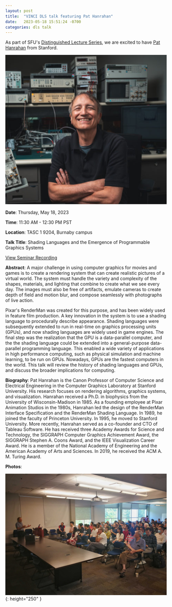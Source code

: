 ```yaml
---
layout: post
title:  "VINCI DLS talk featuring Pat Hanrahan"
date:   2023-05-18 15:51:24 -0700
categories: dls talk
---
```


As part of SFU's [Distinguished Lecture Series](https://www.sfu.ca/computing/newsandevents/distinguished-lecture-series.html), we are excited to have [Pat Hanrahan](https://graphics.stanford.edu/~hanrahan/) from Stanford.

![Pat Hanrahan](/assets/images/talks/pat_hanrahan.png)

**Date**: Thursday, May 18, 2023

**Time**: 11:30 AM - 12:30 PM PST

**Location**: TASC 1 9204, Burnaby campus

**Talk Title**: Shading Languages and the Emergence of Programmable Graphics Systems

[View Seminar Recording](https://stream.sfu.ca/Media/Play/963b0b1088c3493f8fdc4291ed2f19c91d)

**Abstract**: A major challenge in using computer graphics for movies and games is to create a rendering system that can create realistic pictures of a virtual world.  The system must handle the variety and complexity of the shapes, materials, and lighting that combine to create what we see every day.  The images must also be free of artifacts, emulate cameras to create depth of field and motion blur, and compose seamlessly with photographs of live action.

Pixar's RenderMan was created for this purpose, and has been widely used in feature film production.  A key innovation in the system is to use a shading language to procedurally describe appearance.  Shading languages were subsequently extended to run in real-time on graphics processing units (GPUs), and now shading languages are widely used in game engines.  The final step was the realization that the GPU is a data-parallel computer, and the the shading language could be extended into a general-purpose data-parallel programming language.  This enabled a wide variety of applications in high performance computing, such as physical simulation and machine learning, to be run on GPUs.  Nowadays, GPUs are the fastest computers in the world. This talk will review the history of shading languages and GPUs, and discuss the broader implications for computing.

**Biography**: Pat Hanrahan is the Canon Professor of Computer Science and Electrical Engineering in the Computer Graphics Laboratory at Stanford University.  His research focuses on rendering algorithms, graphics systems, and visualization.  Hanrahan received a Ph.D. in biophysics from the University of Wisconsin-Madison in 1985.  As a founding employee at Pixar Animation Studios in the 1980s, Hanrahan led the design of the RenderMan Interface Specification and the RenderMan Shading Language.  In 1989, he joined the faculty of Princeton University.  In 1995, he moved to Stanford University.  More recently, Hanrahan served as a co-founder and CTO of Tableau Software.  He has received three Academy Awards for Science and Technology, the SIGGRAPH Computer Graphics Achievement Award, the SIGGRAPH Stephen A. Coons Award, and the IEEE Visualization Career Award.  He is a member of the National Academy of Engineering and the American Academy of Arts and Sciences.  In 2019, he received the ACM A. M. Turing Award.

**Photos**:

![DLS](/assets/images/events/2023-05-18/pat_dls_talk1.jpg){: height="250" }
